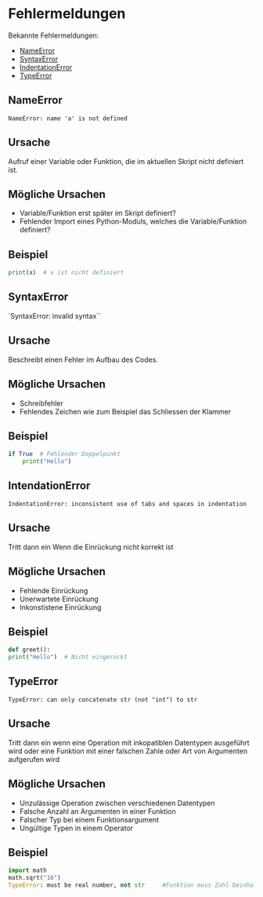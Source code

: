 # Fehlermeldungen

Bekannte Fehlermeldungen:

- [NameError](#NameError)
- [SyntaxError](#NameError)
- [IndentationError](#NameError)
- [TypeError](#NameError)



## NameError
`NameError: name 'a' is not defined`
## Ursache
Aufruf einer Variable oder Funktion, die im aktuellen Skript nicht definiert ist.
## Mögliche Ursachen
- Variable/Funktion erst später im Skript definiert?
- Fehlender Import eines Python-Moduls, welches die Variable/Funktion definiert?
## Beispiel
```py
print(x)  # x ist nicht definiert
```
## SyntaxError
`SyntaxError: invalid syntax``
## Ursache
Beschreibt einen Fehler im Aufbau des Codes.
## Mögliche Ursachen
- Schreibfehler
- Fehlendes Zeichen wie zum Beispiel das Schliessen der Klammer
## Beispiel
```python
if True  # Fehlender Doppelpunkt
    print("Hello")
```
## IntendationError
`IndentationError: inconsistent use of tabs and spaces in indentation`
## Ursache
Tritt dann ein Wenn die Einrückung nicht korrekt ist
## Mögliche Ursachen
- Fehlende Einrückung
- Unerwartete Einrückung
- Inkonstistene Einrückung
## Beispiel
```python
def greet():
print("Hello")  # Nicht eingerückt
````

## TypeError
`TypeError: can only concatenate str (not "int") to str`
## Ursache
Tritt dann ein wenn eine Operation mit inkopatiblen Datentypen ausgeführt wird oder eine Funktion mit einer falschen Zahle oder Art von Argumenten aufgerufen wird
## Mögliche Ursachen
- Unzulässige Operation zwischen verschiedenen Datentypen
- Falsche Anzahl an Argumenten in einer Funktion
- Falscher Typ bei einem Funktionsargument
- Ungültige Typen in einem Operator
## Beispiel
```python
import math
math.sqrt("16")
TypeError: must be real number, not str     #Funktion muss Zahl beinhalten und nicht einen String
````

